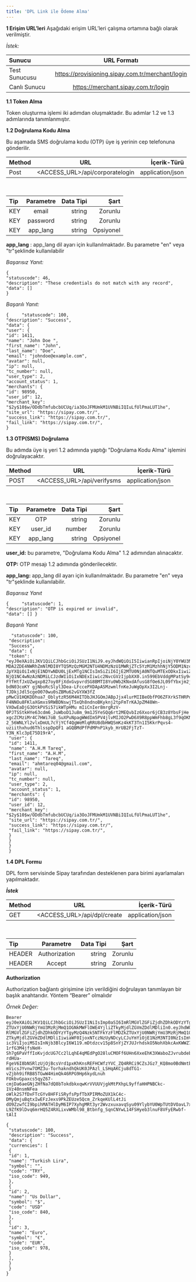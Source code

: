 ```yaml
---
title: 'DPL Link ile Ödeme Alma'
---
```


**1	 Erişim URL’leri**
Aşağıdaki erişim URL’leri çalışma ortamına bağlı olarak verilmiştir.  

_İstek:_

| Sunucu                        | URL Formatı                |
| :-------------------------- | :---------------------------: |
| Test Sunucusu | https://provisioning.sipay.com.tr/merchant/login |
| Canlı Sunucu | https://merchant.sipay.com.tr/login |

**1.1 Token Alma**

Token oluşturma işlemi iki adımdan oluşmaktadır. Bu adımlar 1.2 ve 1.3 adımlarında tanımlanmıştır.

**1.2 Doğrulama Kodu Alma**

Bu aşamada SMS doğrulama kodu (OTP) üye iş yerinin cep telefonuna gönderilir.


| Method                        | URL                        | İçerik-Türü         |
| :-------------------------- | :---------------------------: | -------------------: |
| Post | <ACCESS_URL>/api/corporatelogin	| application/json |

</br>

| Tip                       | Parametre                        | Data Tipi         | Şart |
| :-------------------------- | :---------------------------: | -------------------: | -------------------: | 
| KEY | email | string | Zorunlu |
| KEY | password | string | Zorunlu |
KEY | app_lang | string | Opsiyonel |

**app_lang** : app_lang dil ayarı için kullanılmaktadır. Bu parametre "en" veya "tr"şeklinde kullanılabilir

_Başarısız Yanıt:_

```markup
{    
​"statuscode"​: ​46​,  
​"description"​: ​"These credentials do not match with any record"​,   
​"data"​: [] 
}
```

_Başarılı Yanıt:_

``` markup
{     ​"statuscode"​: ​100​,    
​"description"​: ​"Success"​,
​"data"​: {
​"user"​: {
​"id"​: ​1411​,
​"name"​: ​"John Doe "​,
​"first_name"​: ​"John"​,
​"last_name"​: ​"Doe"​,    
​"email"​: ​"johndoe@example.com"​, 
​"avatar"​: ​null​,   
​"ip"​: ​null​,      
​"tc_number"​: ​null​, 
​"user_type"​: ​2​,         
​"account_status"​: ​1​,     
​"merchants"​: {         
​"id"​: ​98950​,        
​"user_id"​: ​12​,         
​"merchant_key"​: "$2y$10$w/ODdbTmfubcbUCUq/ia3OoJFMUmkM1UVNBiIQIuLfUlPmaLUT1he"​,    
​"site_url"​: ​"https://sipay.com.tr/"​,     
​"success_link"​: ​"https://sipay.com.tr/"​,     
​"fail_link"​: ​"https://sipay.com.tr/"​,               
} 
```

**1.3 OTP(SMS) Doğrulama**

Bu adımda üye iş yeri 1.2 adımında yaptığı "Doğrulama Kodu Alma" işlemini doğrulayacaktır.

| Method                        | URL                        | İçerik-Türü         |
| :-------------------------- | :---------------------------: | -------------------: |
| POST | <ACCESS_URL>/api/verifysms  | application/json |
</br>

| Tip                       | Parametre                        | Data Tipi         | Şart |
| :-------------------------- | :---------------------------: | -------------------: | -------------------: |
| KEY | OTP | string | Zorunlu |
| KEY | user_id | number | Zorunlu |
KEY | app_lang | string | Opsiyonel |

**user_id:** bu parametre, "Doğrulama Kodu Alma" 1.2 adımından alınacaktır.

**OTP:** OTP mesajı 1.2 adımında gönderilecektir.

**app_lang:** app_lang dil ayarı için kullanılmaktadır. Bu parametre "en" veya "tr"şeklinde kullanılabilir.

_Başarısız Yanıt_
```markup
{     ​"statuscode"​: ​1​,  
​"description"​: ​"OTP is expired or invalid"​, 
​"data"​: [] } 
```

_Başarılı Yanıt_
```markup
  ​"statuscode"​: ​100​,    
 ​"description"​: 
 ​"Success"​,    
 ​"data"​: {        
 ​"token"​: "eyJ0eXAiOiJKV1QiLCJhbGciOiJSUzI1NiJ9.eyJhdWQiOiI5IiwianRpIjoiNjY0YWU3Nzc4ZGZjNDhiZDdj MDA2ZDE4NWRhZmNlMDI0YTQ5MzQzMGM2NTU4NDMzNzU1MWRjZTc5YzM1MzhhNjY5ODM1Nzc4NzA5YWFjZTIiLC JpYXQiOiIxNjE1NDYwNDU0LjExMTg1NCIsIm5iZiI6IjE2MTU0NjA0NTQuMTExODkxIiwiZXhwIjoiMTY0Njk5 NjQ1NC4wNzAzNDMiLCJzdWIiOiIxNDExIiwic2NvcGVzIjpbXX0.in599EbVddgMPatSy94njSCxxGZsSym_mp FYfHtfJxUZwgxp827oy8FjXdxGvpvrdSG8BMTI8Yu0Wb2KNxdAfusG8fOe6JL09fYbxjm2jxrMtx-bdN03coKY gjNboRcSlyl3Dea-LFccePXDApASMzwmlfnKeJuWgOpXx3I2Lnj-TJDkjJdl5cgeO070wu0sZBMu62vGYXW3fZ pMwCU1HQKDDhua7_OblytzR56M4HITDbJHJGOmJABpJjx4lurMIIBeObfPO6ZFXrkSTHRPoSq2orOEydREx6wa F4NNOu8FKlaXGmxs9RWBDNswjT5xQh8ndnoBKyknj2tpFmTrKAJpZM48Wn-VXOwEaDjG3OtkPVSi57ikWTpHMu mIiCnIer8mrgRzV-0PJTSStkHYe63cdm6_JuWboD1Ju8m_9m1J5YeSQq6rt2MEQvbIz6Xxor6jCB3z8YbsFjHe xgcZCMziMr4C7HWi7oB_SuXPuNpagWWdIm5PV4jlvMIJO2PwD6X9R8ppWmFhb8gL3f9qOKNFoYNWkUDvQ8sUMG 2_56WNLYl2vlxDmUL7cYjYCf4QgWeMlqRRU8dbHWQSmKz4kKT3Tn1I5KkrPqvs4-uziithxhud6ThlsspDpQF1 aGQBMdPfPdMPnP1kyb_HrUB2FjTzT-Y3N_Klc3pE75D19rA"​,         
 ​"user"​: {             
 ​"id"​: ​1411​,          
 ​"name"​: ​"A.H.M Tareq"​,    
 ​"first_name"​: ​"A.H.M"​,      
 ​"last_name"​: ​"Tareq"​,       
 ​"email"​: ​"ahmtareq04@gmail.com"​,      
 ​"avatar"​: ​null​,      
 ​"ip"​: ​null​,           
 ​"tc_number"​: ​null​,  
 ​"user_type"​: ​2​,          
 ​"account_status"​: ​1​,     
 ​"merchants"​: {             
 ​"id"​: ​98950​,           
 ​"user_id"​: ​12​,          
 ​"merchant_key"​: "$2y$10$w/ODdbTmfubcbUCUq/ia3OoJFMUmkM1UVNBiIQIuLfUlPmaLUT1he"​,       
 ​"site_url"​: ​"https://sipay.com.tr/"​,     
 ​"success_link"​: ​"https://sipay.com.tr/"​,     
 ​"fail_link"​: ​"https://sipay.com.tr/"​,         
 }      
 }    
 } 
 }
```
    
 **1.4 DPL Formu**
 
   DPL form servisinde Sipay tarafından desteklenen para birimi ayarlamaları yapılmaktadır.
   
  **_İstek_**
  </br>
  
| Method                        | URL                        | İçerik-Türü         |
| :-------------------------- | :---------------------------: | -------------------: |
| GET | <ACCESS_URL>/api/dpl/create	| application/json |
</br>

| Tip                       | Parametre                        | Data Tipi        | Şart |
| :-------------------------- | :---------------------------: | -------------------: | -------------------: |
| HEADER | Authorization | string | Zorunlu |
| HEADER | Accept | string | Zorunlu |

**Authorization**

Authorization bağlantı girişimine izin verildiğini doğrulayan tanımlayan bir başlık anahtarıdır. Yöntem “Bearer” olmalıdır

_Örnek Değer:_

```markup
Bearer
eyJ0eXAiOiJKV1QiLCJhbGciOiJSUzI1NiIsImp0aSI6ImRlMGVlZGFiZjdhZDhkODYzYTgyMzQ4Nzk5NTFkYzFlMDZk
ZTUxYjU0NWRjYmU3MzRjMmQ1OGNkMWFlOWE4YjliZTkyMjdlZGVmZDdlMDliIn0.eyJhdWQiOiIxNSIsImp0aSI6Im
RlMGVlZGFiZjdhZDhkODYzYTgyMzQ4Nzk5NTFkYzFlMDZkZTUxYjU0NWRjYmU3MzRjMmQ1OGNkMWFlOWE4Yjli
ZTkyMjdlZGVmZDdlMDliIiwiaWF0IjoxNTczNzUyNDcyLCJuYmYiOjE1NzM3NTI0NzIsImV4cCI6MTYwNTM3NDg3Miw
ic3ViIjoiMSIsInNjb3BlcyI6W119.mDtdzcv15p8SnYjZYJUJrhdskO5NohXbkcAxKWWZ72lNtrg86RZ1yxQwfQlRu6IPoa
1rfG3M4jfsNeH-Sh7g6PaVffIoKvjdcUG7Cc2lLqhE4qMEdPgO28luCMOFf6UHn6XxeEhK3XWaboZJvrubdeb0t04a6bt
rdHUa-FgeV6I8bNSRlzUjOjBcsVrd1pxKhKnsREFHCWfzYVC_ZQ4RRCi9CZsJGz7_KQ8mo0BdNmtbNKwfvYkpcds
mVicsJYvnw7OMZ3u-TorhakndhQkUK0JPAzl_LSHqAKCju8dTG1-vZjbh9ifRB85TGwW4HimQk46RPG9Hp6kydLnuh
FOkbvGpaxcs5qyZ67-cmjDa6aeGNjZHfNa7dQ8bTokdbkxqwKrVVUUVjgkMtPXhpL9yffaHHPNBCkc-1Vz40nsmNFea
oWlk2S7fDxFTcGYv8HFFiSRyfsPpfTbXPIRMoZUX1kC4c-DMyQmjuBqtxIwEFzJexs9PkZEUze5Qcm_ZrkqeKUlL4tJi
dO9ZzwfCI9bpihMATHlDyM6IP7XyhgMRt3yr2WvzxuxavqSyu09YlybYU0WpTUtDVOavL7xnuKBXhwDSoCjtCMh__t
L9ZfK9lDvq6mrHQ5Z4RXLixvWMbl98_Btbnfg_SqnCNYwL14FSHyeb3lnuF8VFyERwbf-tAlI
```

```markup
{
 "statuscode": 100,
 "description": "Success",
 "data": {
 "currencies": [
 {
 "id": 1,
 "name": "Turkish Lira",
 "symbol": "",
 "code": "TRY",
 "iso_code": 949,
 },
 {
 "id": 2,
 "name": "Us Dollar",
 "symbol": "$",
 "code": "USD"
 "iso_code": 840,
 },
 {
 "id": 3,
 "name": "Euro",
 "symbol": "€",
 "code": "EUR",
 "iso_code": 978,
 }
 ],
 }
 }
}
```
